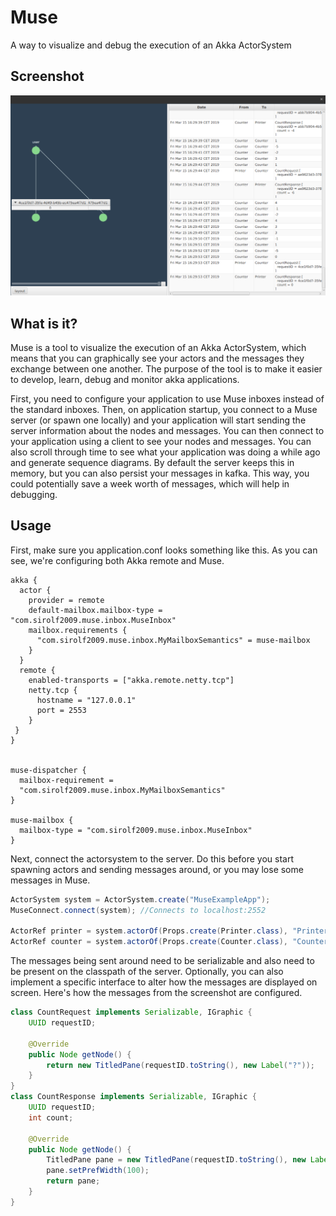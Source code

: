 # Muse
A way to visualize and debug the execution of an Akka ActorSystem 

## Screenshot
![screenshot](Screenshot.png)

## What is it?
Muse is a tool to visualize the execution of an Akka ActorSystem, which means that you can graphically see your actors and the messages they exchange between one another. 
The purpose of the tool is to make it easier to develop, learn, debug and monitor akka applications.

First, you need to configure your application to use Muse inboxes instead of the standard inboxes. 
Then, on application startup, you connect to a Muse server (or spawn one locally) and your application will start sending the server information about the nodes and messages. 
You can then connect to your application using a client to see your nodes and messages.
You can also scroll through time to see what your application was doing a while ago and generate sequence diagrams. By default the server keeps this in memory, but you can also persist your messages in kafka. This way, you could potentially save a week worth of messages, which will help in debugging.

## Usage
First, make sure you application.conf looks something like this. As you can see, we're configuring both Akka remote and Muse.
```
akka {
  actor {
    provider = remote
    default-mailbox.mailbox-type = "com.sirolf2009.muse.inbox.MuseInbox"
    mailbox.requirements {
      "com.sirolf2009.muse.inbox.MyMailboxSemantics" = muse-mailbox
    }
  }
  remote {
    enabled-transports = ["akka.remote.netty.tcp"]
    netty.tcp {
      hostname = "127.0.0.1"
      port = 2553
    }
 }
}


muse-dispatcher {
  mailbox-requirement =
  "com.sirolf2009.muse.inbox.MyMailboxSemantics"
}

muse-mailbox {
  mailbox-type = "com.sirolf2009.muse.inbox.MuseInbox"
}
```
Next, connect the actorsystem to the server. Do this before you start spawning actors and sending messages around, or you may lose some messages in Muse.
```java
ActorSystem system = ActorSystem.create("MuseExampleApp");
MuseConnect.connect(system); //Connects to localhost:2552
		
ActorRef printer = system.actorOf(Props.create(Printer.class), "Printer");
ActorRef counter = system.actorOf(Props.create(Counter.class), "Counter");
```
The messages being sent around need to be serializable and also need to be present on the classpath of the server. Optionally, you can also implement a specific interface to alter how the messages are displayed on screen. Here's how the messages from the screenshot are configured.
```java
class CountRequest implements Serializable, IGraphic {
	UUID requestID;
		
	@Override
	public Node getNode() {
		return new TitledPane(requestID.toString(), new Label("?"));
	}
}
class CountResponse implements Serializable, IGraphic {
	UUID requestID;
	int count;
		
	@Override
	public Node getNode() {
		TitledPane pane = new TitledPane(requestID.toString(), new Label(String.valueOf(count)));
		pane.setPrefWidth(100);
		return pane;
	}
}
``` 